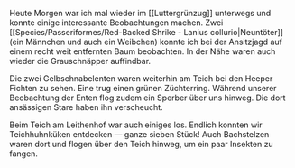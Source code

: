 Heute Morgen war ich mal wieder im [[Luttergrünzug]] unterwegs und konnte einige interessante Beobachtungen machen. Zwei [[Species/Passeriformes/Red-Backed Shrike - Lanius collurio|Neuntöter]] (ein Männchen und auch ein Weibchen) konnte ich bei der Ansitzjagd auf einem recht weit entfernten Baum beobachten. In der Nähe waren auch wieder die Grauschnäpper auffindbar. 

Die zwei Gelbschnabelenten waren weiterhin am Teich bei den Heeper Fichten zu sehen. Eine trug einen grünen Züchterring. Während unserer Beobachtung der Enten flog zudem ein Sperber über uns hinweg. Die dort ansässigen Stare haben ihn verscheucht.  

Beim Teich am Leithenhof war auch einiges los. Endlich konnten wir Teichhuhnküken entdecken — ganze sieben Stück! Auch Bachstelzen waren dort und flogen über den Teich hinweg, um ein paar Insekten zu fangen.